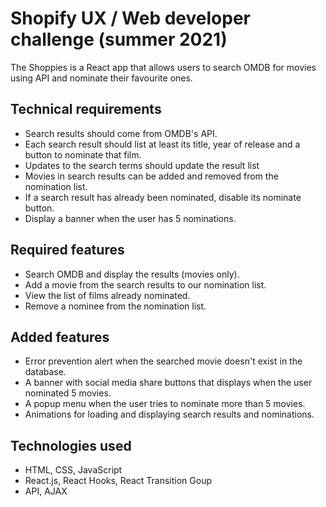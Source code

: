 <h1>Shopify UX / Web developer challenge (summer 2021)</h1>
<p>The Shoppies is a React app that allows users to search OMDB for movies using API and nominate their favourite ones.</p>

<h2>Technical requirements</h2>
<ul>
<li>Search results should come from OMDB's API.</li>
<li>Each search result should list at least its title, year of release and a button to nominate that film.</li>
<li>Updates to the search terms should update the result list</li>
<li>Movies in search results can be added and removed from the nomination list.</li>
<li>If a search result has already been nominated, disable its nominate button.</li>
<li>Display a banner when the user has 5 nominations.</li>
</ul>

<h2>Required features</h2>
<ul>
<li>Search OMDB and display the results (movies only).</li>
<li>Add a movie from the search results to our nomination list.</li>
<li>View the list of films already nominated.</li>
<li>Remove a nominee from the nomination list.</li>
</ul>

<h2>Added features</h2>
<ul>
<li>Error prevention alert when the searched movie doesn't exist in the database.</li> 
<li>A banner with social media share buttons that displays when the user nominated 5 movies.</li>
<li>A popup menu when the user tries to nominate more than 5 movies.</li>
<li>Animations for loading and displaying search results and nominations.</li>
</ul>

<h2>Technologies used</h2>
<ul>
<li>HTML, CSS, JavaScript</li>
<li>React.js, React Hooks, React Transition Goup</li>
<li>API, AJAX</li>
</ul>
